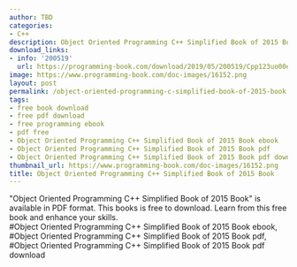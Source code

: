 ```yaml
---
author: TBD
categories:
- C++
description: Object Oriented Programming C++ Simplified Book of 2015 Book
download_links:
- info: '200519'
  url: https://programming-book.com/download/2019/05/200519/Cpp123uo00es0404.pdf
image: https://www.programming-book.com/doc-images/16152.png
layout: post
permalink: /object-oriented-programming-c-simplified-book-of-2015-book.html
tags:
- free book download
- free pdf download
- free programming ebook
- pdf free
- Object Oriented Programming C++ Simplified Book of 2015 Book ebook
- Object Oriented Programming C++ Simplified Book of 2015 Book pdf
- Object Oriented Programming C++ Simplified Book of 2015 Book pdf download
thumbnail_url: https://www.programming-book.com/doc-images/16152.png
title: Object Oriented Programming C++ Simplified Book of 2015 Book
---
```


 
<div class="item-desc text-justify">
  "Object Oriented Programming C++ Simplified Book of 2015 Book" is available in PDF format. This books is free to download. Learn from this free book and enhance your skills.
  <br>
  #Object Oriented Programming C++ Simplified Book of 2015 Book ebook, #Object Oriented Programming C++ Simplified Book of 2015 Book pdf, #Object Oriented Programming C++ Simplified Book of 2015 Book pdf download
</div>